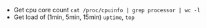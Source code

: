 
* Get cpu core count `cat /proc/cpuinfo | grep processor | wc -l`
* Get load of (1min, 5min, 15min)  `uptime`, `top`

